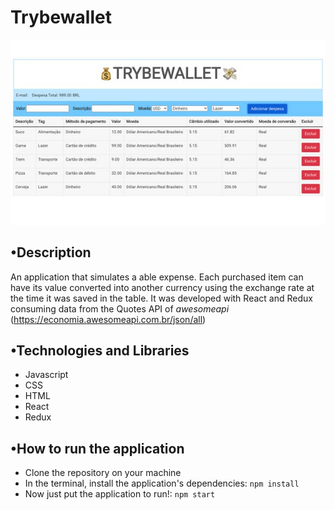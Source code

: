 # Trybewallet
![Tela da aplicação](https://github.com/felipedfe/felipedfe.github.io/blob/main/imagens/05-trybewallet.jpg)

## •Description
An application that simulates a able expense. Each purchased item can have its value converted into another currency using the exchange rate at the time it was saved in the table. It was developed with React and Redux consuming data from the Quotes API of *awesomeapi* (https://economia.awesomeapi.com.br/json/all)

## •Technologies and Libraries
- Javascript
- CSS
- HTML
- React
- Redux

## •How to run the application
- Clone the repository on your machine
- In the terminal, install the application's dependencies: `npm install`
- Now just put the application to run!: `npm start`
